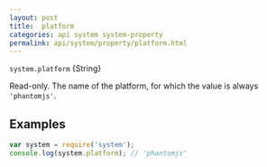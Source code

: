 ```yaml
---
layout: post
title:  platform
categories: api system system-property
permalink: api/system/property/platform.html
---
```


`system.platform` {String}

Read-only. The name of the platform, for which the value is always `'phantomjs'`.

## Examples

```javascript
var system = require('system');
console.log(system.platform); // 'phantomjs'
```








